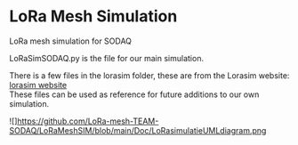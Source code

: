 # LoRa Mesh Simulation
LoRa mesh simulation for SODAQ

LoRaSimSODAQ.py is the file for our main simulation.

There is a few files in the lorasim folder, these are from the Lorasim website:<br/>
[lorasim website](https://www.lancaster.ac.uk/scc/sites/lora/lorasim.html)<br/>
These files can be used as reference for future additions to our own simulation.

![]https://github.com/LoRa-mesh-TEAM-SODAQ/LoRaMeshSIM/blob/main/Doc/LoRasimulatieUMLdiagram.png
